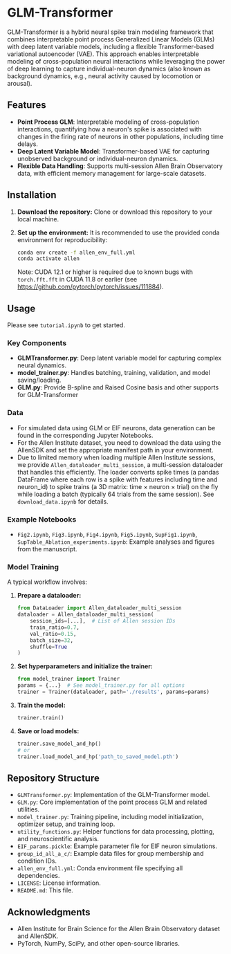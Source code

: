 # GLM-Transformer

GLM-Transformer is a hybrid neural spike train modeling framework that combines interpretable point process Generalized Linear Models (GLMs) with deep latent variable models, including a flexible Transformer-based variational autoencoder (VAE). This approach enables interpretable modeling of cross-population neural interactions while leveraging the power of deep learning to capture individual-neuron dynamics (also known as background dynamics, e.g., neural activity caused by locomotion or arousal).

## Features

- **Point Process GLM**: Interpretable modeling of cross-population interactions, quantifying how a neuron's spike is associated with changes in the firing rate of neurons in other populations, including time delays.
- **Deep Latent Variable Model**: Transformer-based VAE for capturing unobserved background or individual-neuron dynamics.
- **Flexible Data Handling**: Supports multi-session Allen Brain Observatory data, with efficient memory management for large-scale datasets.

## Installation

1. **Download the repository:**
   Clone or download this repository to your local machine.

2. **Set up the environment:**
   It is recommended to use the provided conda environment for reproducibility:
   ```bash
   conda env create -f allen_env_full.yml
   conda activate allen
   ```
   Note: CUDA 12.1 or higher is required due to known bugs with `torch.fft.fft` in CUDA 11.8 or earlier (see https://github.com/pytorch/pytorch/issues/111884).

## Usage

Please see `tutorial.ipynb` to get started.

### Key Components

- **GLMTransformer.py**: Deep latent variable model for capturing complex neural dynamics.
- **model_trainer.py**: Handles batching, training, validation, and model saving/loading.
- **GLM.py**: Provide B-spline and Raised Cosine basis and other supports for GLM-Transformer

### Data

- For simulated data using GLM or EIF neurons, data generation can be found in the corresponding Jupyter Notebooks.
- For the Allen Institute dataset, you need to download the data using the AllenSDK and set the appropriate manifest path in your environment.
- Due to limited memory when loading multiple Allen Institute sessions, we provide `Allen_dataloader_multi_session`, a multi-session dataloader that handles this efficiently. The loader converts spike times (a pandas DataFrame where each row is a spike with features including time and neuron_id) to spike trains (a 3D matrix: time × neuron × trial) on the fly while loading a batch (typically 64 trials from the same session). See `download_data.ipynb` for details.

### Example Notebooks

- `Fig2.ipynb`, `Fig3.ipynb`, `Fig4.ipynb`, `Fig5.ipynb`, `SupFig1.ipynb`, `SupTable_Ablation_experiments.ipynb`: Example analyses and figures from the manuscript.

### Model Training

A typical workflow involves:

1. **Prepare a dataloader:**
   ```python
   from DataLoader import Allen_dataloader_multi_session
   dataloader = Allen_dataloader_multi_session(
       session_ids=[...],  # List of Allen session IDs
       train_ratio=0.7,
       val_ratio=0.15,
       batch_size=32,
       shuffle=True
   )
   ```

2. **Set hyperparameters and initialize the trainer:**
   ```python
   from model_trainer import Trainer
   params = {...}  # See model_trainer.py for all options
   trainer = Trainer(dataloader, path='./results', params=params)
   ```

3. **Train the model:**
   ```python
   trainer.train()
   ```

4. **Save or load models:**
   ```python
   trainer.save_model_and_hp()
   # or
   trainer.load_model_and_hp('path_to_saved_model.pth')
   ```

## Repository Structure

- `GLMTransformer.py`: Implementation of the GLM-Transformer model.
- `GLM.py`: Core implementation of the point process GLM and related utilities.
- `model_trainer.py`: Training pipeline, including model initialization, optimizer setup, and training loop.
- `utility_functions.py`: Helper functions for data processing, plotting, and neuroscientific analysis.
- `EIF_params.pickle`: Example parameter file for EIF neuron simulations.
- `group_id_all_a_c/`: Example data files for group membership and condition IDs.
- `allen_env_full.yml`: Conda environment file specifying all dependencies.
- `LICENSE`: License information.
- `README.md`: This file.

<!-- ## Citing

If you use this codebase in your research, please cite the associated publication (add citation here if available). -->

<!-- ## License

This project is licensed under the terms of the MIT license. See the [LICENSE](LICENSE) file for details. -->

## Acknowledgments

- Allen Institute for Brain Science for the Allen Brain Observatory dataset and AllenSDK.
- PyTorch, NumPy, SciPy, and other open-source libraries.

